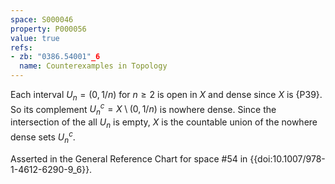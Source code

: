 ```yaml
---
space: S000046
property: P000056
value: true
refs:
- zb: "0386.54001"_6
  name: Counterexamples in Topology
---
```


Each interval $U_n=(0,1/n)$ for $n\ge 2$ is open in $X$ and dense since $X$ is {P39}.
So its complement $U_n^c=X\setminus (0,1/n)$ is nowhere dense.
Since the intersection of the all $U_n$ is empty,
$X$ is the countable union of the nowhere dense sets $U_n^c$.

Asserted in the General Reference Chart for space #54 in
{{doi:10.1007/978-1-4612-6290-9_6}}.
